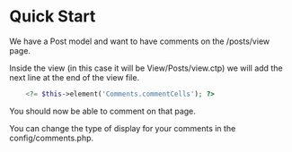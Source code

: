 Quick Start
===========

We have a Post model and want to have comments on the /posts/view page.

Inside the view (in this case it will be View/Posts/view.ctp) 
we will add the next line at the end of the view file.

```php
    <?= $this->element('Comments.commentCells'); ?>
```

You should now be able to comment on that page.

You can change the type of display for your comments in the config/comments.php.
